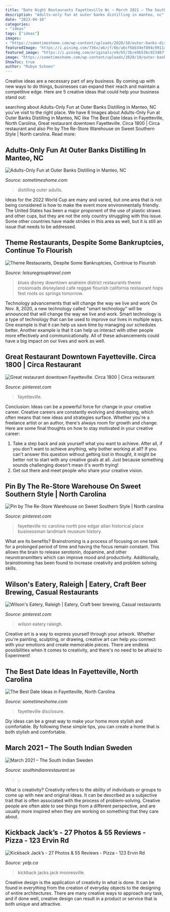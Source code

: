 ```yaml
---
title: "Date Night Restaurants Fayetteville Nc ~ March 2021 – The South Indian Sweden"
description: "Adults-only fun at outer banks distilling in manteo, nc"
date: "2023-04-16"
categories:
- "ideas"
tags: ["ideas"]
images:
- "https://sometimeshome.com/wp-content/uploads/2020/10/outer-banks-distilling-sometimes-home-pin-02.jpg"
featuredImage: "https://i.pinimg.com/736x/a6/cf/6b/a6cf6bb34ef894c9911af60564913024--fayetteville-north-carolina-fayetteville-nc.jpg"
featured_image: "https://i.pinimg.com/originals/e9/b5/3b/e9b53bc923487f5b243881149768875e.jpg"
image: "https://sometimeshome.com/wp-content/uploads/2020/10/outer-banks-distilling-sometimes-home-pin-02.jpg"
ShowToc: true
author: "Rubye Schoen"
---
```



Creative ideas are a necessary part of any business. By coming up with new ways to do things, businesses can expand their reach and maintain a competitive edge. Here are 5 creative ideas that could help your business stand out: 

	

		
searching about Adults-Only Fun at Outer Banks Distilling in Manteo, NC you've visit to the right place. We have 8 Images about Adults-Only Fun at Outer Banks Distilling in Manteo, NC like The Best Date Ideas in Fayetteville, North Carolina, Great restaurant downtown Fayetteville. Circa 1800 | Circa restaurant and also Pin by The Re-Store Warehouse on Sweet Southern Style | North carolina. Read more:
		
    
## Adults-Only Fun At Outer Banks Distilling In Manteo, NC

<img loading=lazy src="https://sometimeshome.com/wp-content/uploads/2020/10/outer-banks-distilling-sometimes-home-pin-02.jpg" onerror="this.onerror=null;this.src='https://tse3.mm.bing.net/th?id=OIP.FIufsMhpS1bv1KHKYUL68wHaLH&amp;pid=15.1';" alt="Adults-Only Fun at Outer Banks Distilling in Manteo, NC">

_Source: sometimeshome.com_

>distilling outer adults. 

	

Ideas for the 2022 World Cup are many and varied, but one area that is not being considered is how to make the event more environmentally friendly. The United States has been a major proponent of the use of plastic straws and other cups, but they are not the only country struggling with this issue. Some other countries have made strides in this area as well, but it is still an issue that needs to be addressed.

    
## Theme Restaurants, Despite Some Bankruptcies, Continue To Flourish

<img loading=lazy src="http://leisuregrouptravel.com/wp-content/uploads/2014/08/House-of-Blues-1.jpg" onerror="this.onerror=null;this.src='https://tse4.mm.bing.net/th?id=OIP.2fxCQ9StV3IWidc89CHlbAHaEz&amp;pid=15.1';" alt="Theme Restaurants, Despite Some Bankruptcies, Continue to Flourish">

_Source: leisuregrouptravel.com_

>blues disney downtown anaheim district restaurants theme crossroads disneyland cafe reggae flourish california restaurant hops fest roots oc springs tomorrow. 

	

Technology advancements that will change the way we live and work
On Nov. 8, 2020, a new technology called "smart technology" will be announced that will change the way we live and work. Smart technology is a type of technology that can be used to improve our lives in multiple ways. One example is that it can help us save time by managing our schedules better. Another example is that it can help us interact with other people more effectively and communicationally. All of these advancements could have a big impact on our lives and work as well.

    
## Great Restaurant Downtown Fayetteville. Circa 1800 | Circa Restaurant

<img loading=lazy src="https://i.pinimg.com/originals/e9/b5/3b/e9b53bc923487f5b243881149768875e.jpg" onerror="this.onerror=null;this.src='https://tse3.mm.bing.net/th?id=OIP.HdRohKnIU3bJ3t-53m4KJAHaJ4&amp;pid=15.1';" alt="Great restaurant downtown Fayetteville. Circa 1800 | Circa restaurant">

_Source: pinterest.com_

>fayetteville. 

	

Conclusion: Ideas can be a powerful force for change in your creative career.
Creative careers are constantly evolving and developing, which often means that new ideas and strategies surface. Whether you're a freelance artist or an author, there's always room for growth and change. Here are some final thoughts on how to stay motivated in your creative career:
1) Take a step back and ask yourself what you want to achieve. After all, if you don't want to achieve anything, why bother working at all? If you can't answer this question without getting lost in thought, it might be better not to start with any creative goals at all. Just because something sounds challenging doesn't mean it's worth trying!
2) Get out there and meet people who share your creative vision.

    
## Pin By The Re-Store Warehouse On Sweet Southern Style | North Carolina

<img loading=lazy src="https://i.pinimg.com/736x/a6/cf/6b/a6cf6bb34ef894c9911af60564913024--fayetteville-north-carolina-fayetteville-nc.jpg" onerror="this.onerror=null;this.src='https://tse2.mm.bing.net/th?id=OIP.fwkPorQ0g3ZieMGmAd-gOwHaIV&amp;pid=15.1';" alt="Pin by The Re-Store Warehouse on Sweet Southern Style | North carolina">

_Source: pinterest.com_

>fayetteville nc carolina north poe edgar allan historical place businessman landmark museum history. 

	

What are its benefits?
Brainstroming is a process of focusing on one task for a prolonged period of time and having the focus remain constant. This allows the brain to release serotonin, dopamine, and other neurotransmitters which can improve mood and productivity. Additionally, brainstroming has been found to increase creativity and problem solving skills.

    
## Wilson&#039;s Eatery, Raleigh | Eatery, Craft Beer Brewing, Casual Restaurants

<img loading=lazy src="https://i.pinimg.com/originals/df/41/cd/df41cd426cdf026e5caff9184dcb6f5d.jpg" onerror="this.onerror=null;this.src='https://tse2.mm.bing.net/th?id=OIP.eWWKMhDJ67ciBmNzl2xCVQHaEW&amp;pid=15.1';" alt="Wilson&#039;s Eatery, Raleigh | Eatery, Craft beer brewing, Casual restaurants">

_Source: pinterest.com_

>wilson eatery raleigh. 

	

Creative art is a way to express yourself through your artwork. Whether you're painting, sculpting, or drawing, creative art can help you connect with your emotions and create memorable pieces. There are endless possibilities when it comes to creativity, and there's no need to be afraid to Experiment!

    
## The Best Date Ideas In Fayetteville, North Carolina

<img loading=lazy src="https://sometimeshome.com/wp-content/uploads/2020/10/date-ideas-fayetteville-nc-sometimes-home_0017-1022x1536.jpg" onerror="this.onerror=null;this.src='https://tse3.mm.bing.net/th?id=OIP.YmHI0iFgoardFBOOUzFvrwHaLI&amp;pid=15.1';" alt="The Best Date Ideas in Fayetteville, North Carolina">

_Source: sometimeshome.com_

>fayetteville disclosure. 

	

Diy ideas can be a great way to make your home more stylish and comfortable. By following these simple tips, you can create a home that is both stylish and comfortable.

    
## March 2021 – The South Indian Sweden

<img loading=lazy src="https://polisarhitektura.com/wp-content/uploads/2019/04/featured-4.jpg" onerror="this.onerror=null;this.src='https://tse1.mm.bing.net/th?id=OIP.Dlc3u2Uu_ahJKcKmFKdnPAHaE8&amp;pid=15.1';" alt="March 2021 – The South Indian Sweden">

_Source: southindianrestaurant.se_

>. 

	

What is creativity?
Creativity refers to the ability of individuals or groups to come up with new and original ideas. It can be described as a subjective trait that is often associated with the process of problem-solving. Creative people are often able to see things from a different perspective, and are usually more inspired when they are working on something that they care about.

    
## Kickback Jack’s - 27 Photos &amp; 55 Reviews - Pizza - 123 Ervin Rd

<img loading=lazy src="https://s3-media3.fl.yelpcdn.com/bphoto/_Zq1RRlVmWP6isUL88TaCw/ls.jpg" onerror="this.onerror=null;this.src='https://tse1.mm.bing.net/th?id=OIP.2GyDaG2dsSQYAZ1FGTXURgHaHa&amp;pid=15.1';" alt="Kickback Jack’s - 27 Photos &amp; 55 Reviews - Pizza - 123 Ervin Rd">

_Source: yelp.ca_

>kickback jacks jack mooresville. 

	

Creative design is the application of creativity in what is done. It can be found in everything from the creation of everyday objects to the designing of entire architectures. There are many creative ways to approach any task, and if done well, creative design can result in a product or service that is both unique and attractive.


